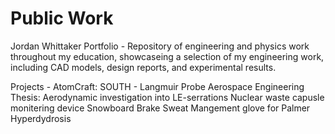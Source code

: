 # Public Work
Jordan Whittaker Portfolio -
Repository of engineering and physics work throughout my education, showcaseing a selection of my engineering work, including CAD models, design reports, and experimental results.

Projects - 
AtomCraft: SOUTH
    - Langmuir Probe
Aerospace Engineering Thesis: Aerodynamic investigation into LE-serrations
Nuclear waste capusle monitering device
Snowboard Brake
Sweat Mangement glove for Palmer Hyperdydrosis
